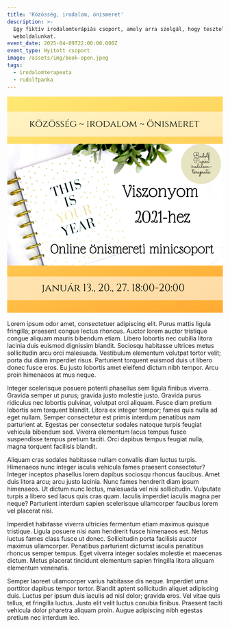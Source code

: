 ```yaml
---
title: 'Közösség, irodalom, önismeret'
description: >-
  Egy fiktív irodalomterápiás csoport, amely arra szolgál, hogy tesztelje a
  weboldalunkat.
event_date: 2025-04-09T22:00:00.000Z
event_type: Nyitott csoport
image: /assets/img/book-open.jpeg
tags:
  - irodalomterapeuta
  - rudolfpanka
---
```


![](/media/2021viszony.png)

Lorem ipsum odor amet, consectetuer adipiscing elit. Purus mattis ligula fringilla; praesent congue lectus rhoncus. Auctor lorem auctor tristique congue aliquam mauris bibendum etiam. Libero lobortis nec cubilia litora lacinia duis euismod dignissim blandit. Sociosqu habitasse ultrices metus sollicitudin arcu orci malesuada. Vestibulum elementum volutpat tortor velit; porta dui diam imperdiet risus. Parturient torquent euismod duis ut libero donec fusce eros. Eu justo lobortis amet eleifend dictum nibh tempor. Arcu proin himenaeos at mus neque.

Integer scelerisque posuere potenti phasellus sem ligula finibus viverra. Gravida semper ut purus; gravida justo molestie justo. Gravida purus ridiculus nec lobortis pulvinar, volutpat orci aliquam. Fusce diam pretium lobortis sem torquent blandit. Litora ex integer tempor; fames quis nulla ad eget nullam. Semper consectetur est primis interdum penatibus nam parturient at. Egestas per consectetur sodales natoque turpis feugiat vehicula bibendum sed. Viverra elementum lacus tempus fusce suspendisse tempus pretium taciti. Orci dapibus tempus feugiat nulla, magna torquent facilisis blandit.

Aliquam cras sodales habitasse nullam convallis diam luctus turpis. Himenaeos nunc integer iaculis vehicula fames praesent consectetur? Integer inceptos phasellus lorem dapibus sociosqu rhoncus faucibus. Amet duis litora arcu; arcu justo lacinia. Nunc fames hendrerit diam ipsum himenaeos. Ut dictum nunc lectus, malesuada vel nisi sollicitudin. Vulputate turpis a libero sed lacus quis cras quam. Iaculis imperdiet iaculis magna per neque? Parturient interdum sapien scelerisque ullamcorper faucibus lorem vel placerat nisi.

Imperdiet habitasse viverra ultricies fermentum etiam maximus quisque tristique. Ligula posuere nisi nam hendrerit fusce himenaeos est. Netus luctus fames class fusce ut donec. Sollicitudin porta facilisis auctor maximus ullamcorper. Penatibus parturient dictumst iaculis penatibus rhoncus semper tempus. Eget viverra integer sodales molestie et maecenas dictum. Metus placerat tincidunt elementum sapien fringilla litora aliquam elementum venenatis.

Semper laoreet ullamcorper varius habitasse dis neque. Imperdiet urna porttitor dapibus tempor tortor. Blandit aptent sollicitudin aliquet adipiscing duis. Luctus per ipsum duis iaculis ad nisl dolor; gravida eros. Vel vitae quis tellus, et fringilla luctus. Justo elit velit luctus conubia finibus. Praesent taciti vehicula dolor pharetra aliquam proin. Augue adipiscing nibh egestas pretium nec interdum leo.
